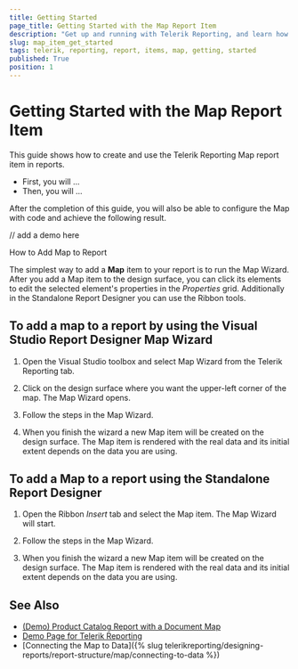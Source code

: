 ```yaml
---
title: Getting Started
page_title: Getting Started with the Map Report Item
description: "Get up and running with Telerik Reporting, and learn how to create and use the Map report item in reports."
slug: map_item_get_started
tags: telerik, reporting, report, items, map, getting, started
published: True
position: 1
---
```


# Getting Started with the Map Report Item

This guide shows how to create and use the Telerik Reporting Map report item in reports. 

* First, you will ...
* Then, you will ... 

After the completion of this guide, you will also be able to configure the Map with code and achieve the following result. 

// add a demo here 

How to Add Map to Report

The simplest way to add a __Map__ item to your report is to run the Map Wizard. After you add a Map item to the design surface, you can click its elements to edit the selected element's properties in the *Properties* grid. Additionally in the Standalone Report Designer you can use the Ribbon tools. 

## To add a map to a report by using the Visual Studio Report Designer Map Wizard

1. Open the Visual Studio toolbox and select Map Wizard from the Telerik Reporting tab.

1. Click on the design surface where you want the upper-left corner of the map. The Map Wizard opens. 

1. Follow the steps in the Map Wizard.

1. When you finish the wizard a new Map item will be created on the design surface. The Map item is rendered with the real data and its initial extent depends on the data you are using. 

## To add a Map to a report using the Standalone Report Designer

1. Open the Ribbon *Insert* tab and select the Map item. The Map Wizard will start. 

1. Follow the steps in the Map Wizard.

1. When you finish the wizard a new Map item will be created on the design surface. The Map item is rendered with the real data and its initial extent depends on the data you are using. 

## See Also

* [(Demo) Product Catalog Report with a Document Map](https://demos.telerik.com/reporting/product-catalog)
* [Demo Page for Telerik Reporting](https://demos.telerik.com/reporting)
* [Connecting the Map to Data]({% slug telerikreporting/designing-reports/report-structure/map/connecting-to-data %})